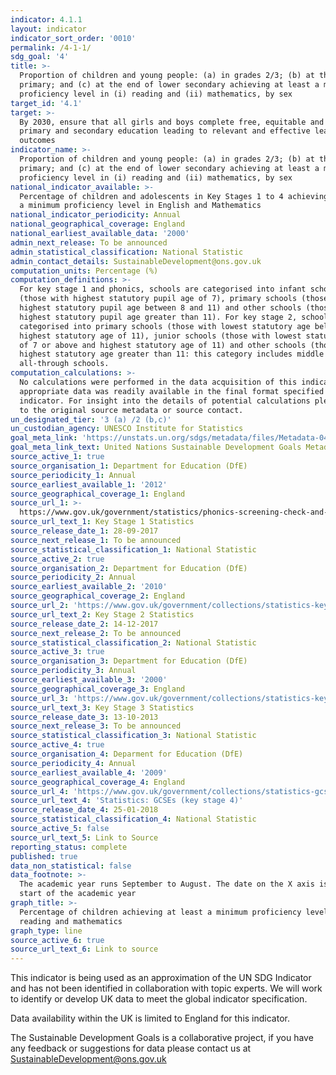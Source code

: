 ```yaml
---
indicator: 4.1.1
layout: indicator
indicator_sort_order: '0010'
permalink: /4-1-1/
sdg_goal: '4'
title: >-
  Proportion of children and young people: (a) in grades 2/3; (b) at the end of
  primary; and (c) at the end of lower secondary achieving at least a minimum
  proficiency level in (i) reading and (ii) mathematics, by sex
target_id: '4.1'
target: >-
  By 2030, ensure that all girls and boys complete free, equitable and quality
  primary and secondary education leading to relevant and effective learning
  outcomes
indicator_name: >-
  Proportion of children and young people: (a) in grades 2/3; (b) at the end of
  primary; and (c) at the end of lower secondary achieving at least a minimum
  proficiency level in (i) reading and (ii) mathematics, by sex
national_indicator_available: >-
  Percentage of children and adolescents in Key Stages 1 to 4 achieving at least
  a minimum proficiency level in English and Mathematics
national_indicator_periodicity: Annual
national_geographical_coverage: England
national_earliest_available_data: '2000'
admin_next_release: To be announced
admin_statistical_classification: National Statistic
admin_contact_details: SustainableDevelopment@ons.gov.uk
computation_units: Percentage (%)
computation_definitions: >-
  For key stage 1 and phonics, schools are categorised into infant schools
  (those with highest statutory pupil age of 7), primary schools (those with
  highest statutory pupil age between 8 and 11) and other schools (those with
  highest statutory pupil age greater than 11). For key stage 2, schools are
  categorised into primary schools (those with lowest statutory age below 7 and
  highest statutory age of 11), junior schools (those with lowest statutory age
  of 7 or above and highest statutory age of 11) and other schools (those with
  highest statutory age greater than 11: this category includes middle and
  all-through schools.
computation_calculations: >-
  No calculations were performed in the data acquisition of this indicator as
  appropriate data was readily available in the final format specified by this
  indicator. For insight into the details of potential calculations please refer
  to the original source metadata or source contact.
un_designated_tier: '3 (a) /2 (b,c)'
un_custodian_agency: UNESCO Institute for Statistics
goal_meta_link: 'https://unstats.un.org/sdgs/metadata/files/Metadata-04-01-01.pdf'
goal_meta_link_text: United Nations Sustainable Development Goals Metadata (PDF 4.0 MB)
source_active_1: true
source_organisation_1: Department for Education (DfE)
source_periodicity_1: Annual
source_earliest_available_1: '2012'
source_geographical_coverage_1: England
source_url_1: >-
  https://www.gov.uk/government/statistics/phonics-screening-check-and-key-stage-1-assessments-england-2016
source_url_text_1: Key Stage 1 Statistics
source_release_date_1: 28-09-2017
source_next_release_1: To be announced
source_statistical_classification_1: National Statistic
source_active_2: true
source_organisation_2: Department for Education (DfE)
source_periodicity_2: Annual
source_earliest_available_2: '2010'
source_geographical_coverage_2: England
source_url_2: 'https://www.gov.uk/government/collections/statistics-key-stage-2'
source_url_text_2: Key Stage 2 Statistics
source_release_date_2: 14-12-2017
source_next_release_2: To be announced
source_statistical_classification_2: National Statistic
source_active_3: true
source_organisation_3: Department for Education (DfE)
source_periodicity_3: Annual
source_earliest_available_3: '2000'
source_geographical_coverage_3: England
source_url_3: 'https://www.gov.uk/government/collections/statistics-key-stage-3'
source_url_text_3: Key Stage 3 Statistics
source_release_date_3: 13-10-2013
source_next_release_3: To be announced
source_statistical_classification_3: National Statistic
source_active_4: true
source_organisation_4: Deparment for Education (DfE)
source_periodicity_4: Annual
source_earliest_available_4: '2009'
source_geographical_coverage_4: England
source_url_4: 'https://www.gov.uk/government/collections/statistics-gcses-key-stage-4'
source_url_text_4: 'Statistics: GCSEs (key stage 4)'
source_release_date_4: 25-01-2018
source_statistical_classification_4: National Statistic
source_active_5: false
source_url_text_5: Link to Source
reporting_status: complete
published: true
data_non_statistical: false
data_footnote: >-
  The academic year runs September to August. The date on the X axis is the
  start of the academic year
graph_title: >-
  Percentage of children achieving at least a minimum proficiency level in
  reading and mathematics
graph_type: line
source_active_6: true
source_url_text_6: Link to source
---
```

This indicator is being used as an approximation of the UN SDG Indicator and has not been identified in collaboration with topic experts. We will work to identify or develop UK data to meet the global indicator specification.
  
Data availability within the UK is limited to England for this indicator.

The Sustainable Development Goals is a collaborative project, if you have any feedback or suggestions for data please contact us at <SustainableDevelopment@ons.gov.uk>
